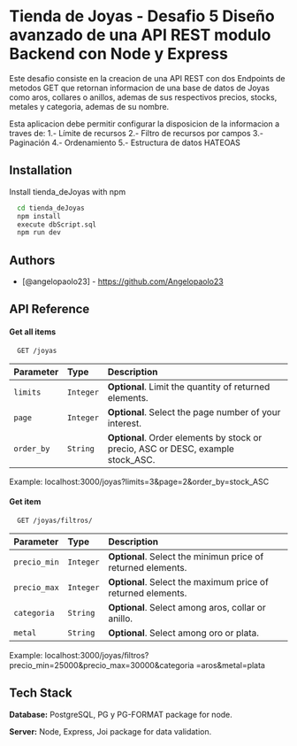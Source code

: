 # Tienda de Joyas - Desafio 5 Diseño avanzado de una API REST modulo Backend con Node y Express

Este desafio consiste en la creacion de una API REST con dos Endpoints de metodos GET que retornan informacion de una base de datos de Joyas como aros, collares o anillos, ademas de sus respectivos precios, stocks, metales y categoria, ademas de su nombre.

Esta aplicacion debe permitir configurar la disposicion de la informacion a traves de:
1.- Límite de recursos
2.- Filtro de recursos por campos
3.- Paginación
4.- Ordenamiento
5.- Estructura de datos HATEOAS

## Installation

Install tienda_deJoyas with npm

```bash
  cd tienda_deJoyas
  npm install
  execute dbScript.sql
  npm run dev
```

## Authors

- [@angelopaolo23] - https://github.com/Angelopaolo23

## API Reference

#### Get all items

```http
  GET /joyas
```

| Parameter  | Type      | Description                                                                      |
| :--------- | :-------- | :------------------------------------------------------------------------------- |
| `limits`   | `Integer` | **Optional**. Limit the quantity of returned elements.                           |
| `page`     | `Integer` | **Optional**. Select the page number of your interest.                           |
| `order_by` | `String`  | **Optional**. Order elements by stock or precio, ASC or DESC, example stock_ASC. |

Example: localhost:3000/joyas?limits=3&page=2&order_by=stock_ASC

#### Get item

```http
  GET /joyas/filtros/
```

| Parameter    | Type      | Description                                                  |
| :----------- | :-------- | :----------------------------------------------------------- |
| `precio_min` | `Integer` | **Optional**. Select the minimun price of returned elements. |
| `precio_max` | `Integer` | **Optional**. Select the maximum price of returned elements. |
| `categoria`  | `String`  | **Optional**. Select among aros, collar or anillo.           |
| `metal`      | `String`  | **Optional**. Select among oro or plata.                     |

Example: localhost:3000/joyas/ﬁltros?precio_min=25000&precio_max=30000&categoria =aros&metal=plata

## Tech Stack

**Database:** PostgreSQL, PG y PG-FORMAT package for node.

**Server:** Node, Express, Joi package for data validation.
